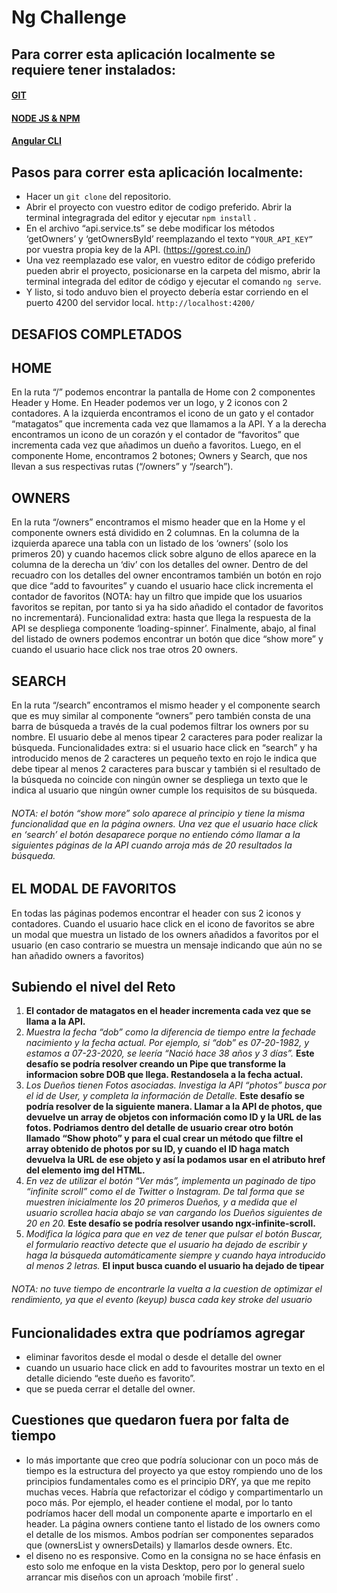 # Ng Challenge

## Para correr esta aplicación localmente se requiere tener instalados: 
#### [GIT](https://git-scm.com/book/en/v2/Getting-Started-Installing-Git)
#### [NODE JS & NPM](https://nodejs.org/en/)
#### [Angular CLI](https://github.com/angular/angular-cli)

## Pasos para correr esta aplicación localmente:
- Hacer un `git clone` del repositorio. 
- Abrir el proyecto con vuestro editor de codigo preferido. Abrir la terminal integragrada del editor y ejecutar `npm install` .
- En el archivo “api.service.ts” se debe modificar los métodos ‘getOwners’ y ‘getOwnersById’ reemplazando el texto `“YOUR_API_KEY”` por vuestra propia key de la API. (https://gorest.co.in/)
- Una vez reemplazado ese valor, en vuestro editor de código preferido pueden abrir el proyecto, posicionarse en la carpeta del mismo, abrir la terminal integrada del editor de código y ejecutar el comando `ng serve`.
- Y listo, si todo anduvo bien el proyecto debería estar corriendo en el puerto 4200 del servidor local. `http://localhost:4200/`

## DESAFIOS COMPLETADOS 
## HOME
En la ruta “/” podemos encontrar la pantalla de Home con 2 componentes Header y Home. En Header podemos ver un logo, y 2 iconos con 2 contadores. A la izquierda encontramos el icono de un gato y el contador “matagatos” que incrementa cada vez que llamamos a la API. Y a la derecha encontramos un icono de un corazón y el contador de “favoritos” que incrementa cada vez que añadimos un dueño a favoritos. 
Luego, en el componente Home, encontramos 2 botones; Owners y Search, que nos llevan a sus respectivas rutas (“/owners” y “/search”). 
## OWNERS
En la ruta “/owners” encontramos el mismo header que en la Home y el componente owners está dividido en 2 columnas. En la columna de la izquierda aparece una tabla con un listado de los ‘owners’ (solo los primeros 20) y cuando hacemos click sobre alguno de ellos aparece en la columna de la derecha un ‘div’ con los detalles del owner. Dentro de del recuadro con los detalles del owner encontramos también un botón en rojo que dice “add to favourites” y cuando el usuario hace click incrementa el contador de favoritos (NOTA: hay un filtro que impide que los usuarios favoritos se repitan, por tanto si ya ha sido añadido el contador de favoritos no incrementará). 
Funcionalidad extra: hasta que llega la respuesta de la API se despliega componente ‘loading-spinner’. 
Finalmente, abajo, al final del listado de owners podemos encontrar un botón que dice “show more” y cuando el usuario hace click nos trae otros 20 owners.
## SEARCH
En la ruta “/search” encontramos el mismo header y el componente search que es muy similar al componente “owners” pero también consta de una barra de búsqueda a través de la cual podemos filtrar los owners por su nombre. El usuario debe al menos tipear 2 caracteres para poder realizar la búsqueda. 
Funcionalidades extra: si el usuario hace click en “search” y ha introducido menos de 2 caracteres un pequeño texto en rojo le indica que debe tipear al menos 2 caracteres para buscar y también si el resultado de la búsqueda no coincide con ningún owner se despliega un texto que le indica al usuario que ningún owner cumple los requisitos de su búsqueda. 
###### *NOTA: el botón “show more” solo aparece al principio y tiene la misma funcionalidad que en la página owners. Una vez que el usuario hace click en ‘search’ el botón desaparece porque no entiendo cómo llamar a la siguientes páginas de la API cuando arroja más de 20 resultados la búsqueda.* 
## EL MODAL DE FAVORITOS
En todas las páginas podemos encontrar el header con sus 2 iconos y contadores. Cuando el usuario hace click en el icono de favoritos se abre un modal que muestra un listado de los owners añadidos a favoritos por el usuario (en caso contrario se muestra un mensaje indicando que aún no se han añadido owners a favoritos)


## Subiendo el nivel del Reto
1. **El contador de matagatos en el header incrementa cada vez que se llama a la API.** 
2. *Muestra la fecha “dob” como la diferencia de tiempo entre la fechade nacimiento y la fecha actual. Por ejemplo, si “dob” es 07-20-1982, y estamos a 07-23-2020, se leería “Nació hace 38 años y 3 días”.*
**Este desafío se podría resolver creando un Pipe que transforme la informacion sobre DOB que llega. Restandosela a la fecha actual.**
3. *Los Dueños tienen Fotos asociadas. Investiga la API “photos” busca por el id de User, y completa la información de Detalle.*
**Este desafío se podría resolver de la siguiente manera. Llamar a la API de photos, que devuelve un array de objetos con información como ID y la URL de las fotos. 
Podriamos dentro del detalle de usuario crear otro botón llamado “Show photo” y para el cual crear un método que filtre el array obtenido de photos por su ID, y cuando el ID haga match devuelva la URL de ese objeto y así la podamos usar en el atributo href del elemento img del HTML.**
4. *En vez de utilizar el botón “Ver más”, implementa un paginado de tipo “infinite scroll” como el de Twitter o Instagram. De tal forma que se muestren inicialmente los 20 primeros Dueños, y a medida que el usuario scrollea hacia abajo se van cargando los Dueños siguientes de 20 en 20.*
**Este desafío se podría resolver usando ngx-infinite-scroll.**
5. *Modifica la lógica para que en vez de tener que pulsar el botón Buscar, el formulario reactivo detecte que el usuario ha dejado de escribir y haga la búsqueda automáticamente siempre y cuando haya introducido al menos 2 letras.*
**El input busca cuando el usuario ha dejado de tipear** 
###### *NOTA: no tuve tiempo de encontrarle la vuelta a la cuestion de optimizar el rendimiento, ya que el evento (keyup) busca cada key stroke del usuario*

## Funcionalidades extra que podríamos agregar 
- eliminar favoritos desde el modal o desde el detalle del owner
- cuando un usuario hace click en add to favourites mostrar un texto en el detalle diciendo “este dueño es favorito”.  
- que se pueda cerrar el detalle del owner.


## Cuestiones que quedaron fuera por falta de tiempo
- lo más importante que creo que podría solucionar con un poco más de tiempo es la estructura del proyecto ya que estoy rompiendo uno de los principios fundamentales como es el principio DRY, ya que me repito muchas veces. Habría que refactorizar el código y compartimentarlo un poco más.
Por ejemplo, el header contiene el modal, por lo tanto podríamos hacer dell modal un componente aparte e importarlo en el header. La página owners contiene tanto el listado de los owners como el detalle de los mismos. Ambos podrían ser componentes separados que (ownersList y ownersDetails) y llamarlos desde owners. Etc. 
- el diseno no es responsive. Como en la consigna no se hace énfasis en esto solo me enfoque en la vista Desktop, pero por lo general suelo arrancar mis diseños con un aproach ‘mobile first’ .
